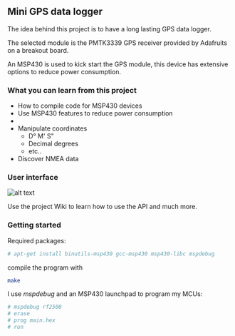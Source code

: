 ## Mini GPS data logger

The idea behind this project is to have a
long lasting GPS data logger.

The selected module is the PMTK3339 GPS receiver
provided by Adafruits on a breakout board.

An MSP430 is used to kick start the GPS module,
this device has extensive options to reduce power
consumption.

### What you can learn from this project

* How to compile code for MSP430 devices
* Use MSP430 features to reduce power consumption
* 
* Manipulate coordinates
	* D° M' S"
	* Decimal degrees
	* etc.. 
* Discover NMEA data 

### User interface

![alt text](tests/ui1.png)

Use the project Wiki to learn how to use the API and
much more.

### Getting started

Required packages:

```bash
# apt-get install binutils-msp430 gcc-msp430 msp430-libc mspdebug
```

compile the program with

```bash
make
```

I use *mspdebug* and an MSP430 launchpad to program my MCUs:

```bash
# mspdebug rf2500
# erase
# prog main.hex
# run
```